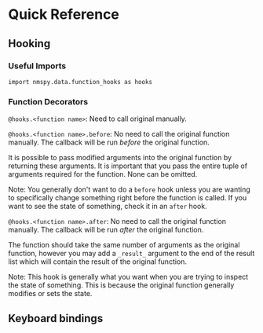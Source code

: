 # Quick Reference

## Hooking

### Useful Imports

`import nmspy.data.function_hooks as hooks`

### Function Decorators

`@hooks.<function name>`:
Need to call original manually.

`@hooks.<function name>.before`:
No need to call the original function manually.
The callback will be run *before* the original function.

It is possible to pass modified arguments into the original function by returning these arguments. It is important that you pass the entire tuple of arguments required for the function. None can be omitted.

Note: You generally don't want to do a `before` hook unless you are wanting to specifically change something right before the function is called. If you want to see the state of something, check it in an `after` hook.

`@hooks.<function name>.after`:
No need to call the original function manually.
The callback will be run *after* the original function.

The function should take the same number of arguments as the original function, however you may add a `_result_` argument to the end of the result list which will contain the result of the original function.

Note: This hook is generally what you want when you are trying to inspect the state of something. This is because the original function generally modifies or sets the state.


## Keyboard bindings
